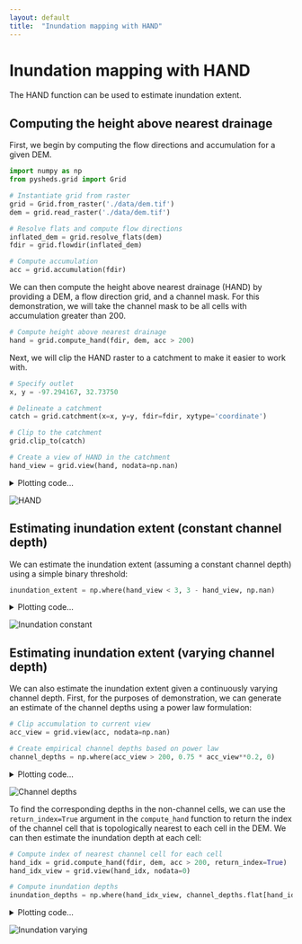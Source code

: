 ```yaml
---
layout: default
title:  "Inundation mapping with HAND"
---
```


# Inundation mapping with HAND

The HAND function can be used to estimate inundation extent.

## Computing the height above nearest drainage

First, we begin by computing the flow directions and accumulation for a given DEM.

```python
import numpy as np
from pysheds.grid import Grid

# Instantiate grid from raster
grid = Grid.from_raster('./data/dem.tif')
dem = grid.read_raster('./data/dem.tif')

# Resolve flats and compute flow directions
inflated_dem = grid.resolve_flats(dem)
fdir = grid.flowdir(inflated_dem)

# Compute accumulation
acc = grid.accumulation(fdir)
```

We can then compute the height above nearest drainage (HAND) by providing a DEM, a flow direction grid, and a channel mask. For this demonstration, we will take the channel mask to be all cells with accumulation greater than 200.

```python
# Compute height above nearest drainage
hand = grid.compute_hand(fdir, dem, acc > 200)
```

Next, we will clip the HAND raster to a catchment to make it easier to work with.

```python
# Specify outlet
x, y = -97.294167, 32.73750

# Delineate a catchment
catch = grid.catchment(x=x, y=y, fdir=fdir, xytype='coordinate')

# Clip to the catchment
grid.clip_to(catch)

# Create a view of HAND in the catchment
hand_view = grid.view(hand, nodata=np.nan)
```

<details>
<summary>Plotting code...</summary>
<p>

<pre>
from matplotlib import pyplot as plt
import seaborn as sns
fig, ax = plt.subplots(figsize=(8,6))
fig.patch.set_alpha(0)
plt.imshow(hand_view, 
           extent=grid.extent, cmap='terrain', zorder=1)
plt.colorbar(label='Height above nearest drainage (m)')
plt.grid(zorder=0)
plt.title('HAND', size=14)
plt.xlabel('Longitude')
plt.ylabel('Latitude')
plt.tight_layout()
</pre>

</p>
</details>

![HAND](https://s3.us-east-2.amazonaws.com/pysheds/img/hand_hand.png)

## Estimating inundation extent (constant channel depth)

We can estimate the inundation extent (assuming a constant channel depth) using a simple binary threshold:

```python
inundation_extent = np.where(hand_view < 3, 3 - hand_view, np.nan)
```

<details>
<summary>Plotting code...</summary>
<p>

<pre>
fig, ax = plt.subplots(figsize=(8,6))
fig.patch.set_alpha(0)
dem_view = grid.view(dem, nodata=np.nan)
plt.imshow(dem_view, extent=grid.extent, cmap='Greys', zorder=1)
plt.imshow(inundation_extent, extent=grid.extent,
           cmap='Blues', vmin=-5, vmax=10, zorder=2)
plt.grid(zorder=0)
plt.title('Inundation depths (constant channel depth)', size=14)
plt.xlabel('Longitude')
plt.ylabel('Latitude')
plt.tight_layout()
</pre>

</p>
</details>

![Inundation constant](https://s3.us-east-2.amazonaws.com/pysheds/img/hand_inundation_const.png)

## Estimating inundation extent (varying channel depth)

We can also estimate the inundation extent given a continuously varying channel depth. First, for the purposes of demonstration, we can generate an estimate of the channel depths using a power law formulation:

```python
# Clip accumulation to current view
acc_view = grid.view(acc, nodata=np.nan)

# Create empirical channel depths based on power law 
channel_depths = np.where(acc_view > 200, 0.75 * acc_view**0.2, 0)
```

<details>
<summary>Plotting code...</summary>
<p>

<pre>
fig, ax = plt.subplots(figsize=(8,6))
fig.patch.set_alpha(0)
dem_view = grid.view(dem, nodata=np.nan)
plt.imshow(dem_view, extent=grid.extent, cmap='Greys', zorder=1)
plt.imshow(np.where(acc_view > 200, channel_depths, np.nan), 
           extent=grid.extent, cmap='plasma_r', zorder=2)
plt.colorbar(label='Channel depths (m)')
plt.grid(zorder=0)
plt.title('Channel depths', size=14)
plt.xlabel('Longitude')
plt.ylabel('Latitude')
plt.tight_layout()
</pre>

</p>
</details>

![Channel depths](https://s3.us-east-2.amazonaws.com/pysheds/img/hand_channel_depths.png)

To find the corresponding depths in the non-channel cells, we can use the `return_index=True` argument in the `compute_hand` function to return the index of the channel cell that is topologically nearest to each cell in the DEM. We can then estimate the inundation depth at each cell:

```python
# Compute index of nearest channel cell for each cell
hand_idx = grid.compute_hand(fdir, dem, acc > 200, return_index=True)
hand_idx_view = grid.view(hand_idx, nodata=0)

# Compute inundation depths
inundation_depths = np.where(hand_idx_view, channel_depths.flat[hand_idx_view], np.nan)
```

<details>
<summary>Plotting code...</summary>
<p>

<pre>
fig, ax = plt.subplots(figsize=(8,6))
fig.patch.set_alpha(0)
dem_view = grid.view(dem, nodata=np.nan)
plt.imshow(dem_view, extent=grid.extent, cmap='Greys', zorder=1)
plt.imshow(np.where(hand_view < inundation_depths, inundation_depths, np.nan), extent=grid.extent,
           cmap='Blues', vmin=-5, vmax=10, zorder=2)
plt.grid(zorder=0)
plt.title('Inundation depths (depths vary along channel)', size=14)
plt.xlabel('Longitude')
plt.ylabel('Latitude')
plt.tight_layout()
</pre>

</p>
</details>

![Inundation varying](https://s3.us-east-2.amazonaws.com/pysheds/img/hand_inundation_varying.png)

